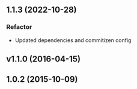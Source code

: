 ## 1.1.3 (2022-10-28)

### Refactor

- Updated dependencies and commitizen config

## v1.1.0 (2016-04-15)

## 1.0.2 (2015-10-09)
